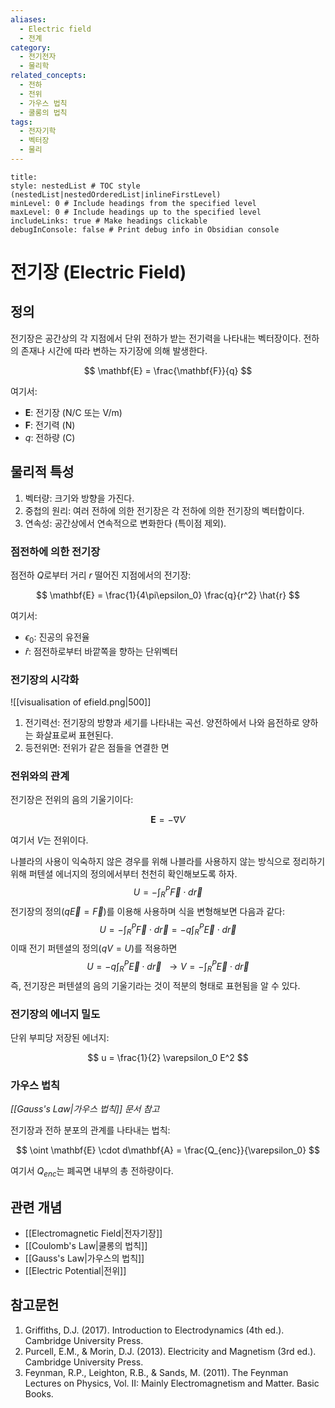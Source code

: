```yaml
---
aliases:
  - Electric field
  - 전계
category:
  - 전기전자
  - 물리학
related_concepts:
  - 전하
  - 전위
  - 가우스 법칙
  - 쿨롱의 법칙
tags:
  - 전자기학
  - 벡터장
  - 물리
---
```


```table-of-contents
title: 
style: nestedList # TOC style (nestedList|nestedOrderedList|inlineFirstLevel)
minLevel: 0 # Include headings from the specified level
maxLevel: 0 # Include headings up to the specified level
includeLinks: true # Make headings clickable
debugInConsole: false # Print debug info in Obsidian console
```
# 전기장 (Electric Field)

## 정의

전기장은 공간상의 각 지점에서 단위 전하가 받는 전기력을 나타내는 벡터장이다. 전하의 존재나 시간에 따라 변하는 자기장에 의해 발생한다.

$$ \mathbf{E} = \frac{\mathbf{F}}{q} $$

여기서:
- $\mathbf{E}$: 전기장 (N/C 또는 V/m)
- $\mathbf{F}$: 전기력 (N)
- $q$: 전하량 (C)

## 물리적 특성

1. 벡터량: 크기와 방향을 가진다.
2. 중첩의 원리: 여러 전하에 의한 전기장은 각 전하에 의한 전기장의 벡터합이다.
3. 연속성: 공간상에서 연속적으로 변화한다 (특이점 제외).

### 점전하에 의한 전기장

점전하 $Q$로부터 거리 $r$ 떨어진 지점에서의 전기장:

$$ \mathbf{E} = \frac{1}{4\pi\epsilon_0} \frac{q}{r^2} \hat{r} $$

여기서:
- $\epsilon_0$: 진공의 유전율
- $\hat{r}$: 점전하로부터 바깥쪽을 향하는 단위벡터

### 전기장의 시각화
![[visualisation of efield.png|500]]

1. 전기력선: 전기장의 방향과 세기를 나타내는 곡선. 양전하에서 나와 음전하로 양하는 화살표로써 표현된다.
2. 등전위면: 전위가 같은 점들을 연결한 면

### 전위와의 관계

전기장은 전위의 음의 기울기이다:

$$ \mathbf{E} = -\nabla V $$

여기서 $V$는 전위이다.

나블라의 사용이 익숙하지 않은 경우를 위해 나블라를 사용하지 않는 방식으로 정리하기 위해 퍼텐셜 에너지의 정의에서부터 천천히 확인해보도록 하자.
$$U=-\int_{R}^{P}\vec{F}\cdot d\vec{r}$$
전기장의 정의($q\vec{E}=\vec{F}$)를 이용해 사용하며 식을 변형해보면 다음과 같다:
$$U=-\int_{R}^{P}\vec{F}\cdot d\vec{r}=-q\int_{R}^{P}\vec{E}\cdot d\vec{r}$$
이때 전기 퍼텐셜의 정의($qV=U$)를 적용하면
$$U=-q\int_{R}^{P}\vec{E}\cdot d\vec{r}\ \ \longrightarrow V=-\int_{R}^{P}\vec{E}\cdot d\vec{r}$$
즉, 전기장은 퍼텐셜의 음의 기울기라는 것이 적분의 형태로 표현됨을 알 수 있다.

### 전기장의 에너지 밀도

단위 부피당 저장된 에너지:

$$ u = \frac{1}{2} \varepsilon_0 E^2 $$

### 가우스 법칙
*[[Gauss's Law|가우스 법칙]] 문서 참고*

전기장과 전하 분포의 관계를 나타내는 법칙:

$$ \oint \mathbf{E} \cdot d\mathbf{A} = \frac{Q_{enc}}{\varepsilon_0} $$

여기서 $Q_{enc}$는 폐곡면 내부의 총 전하량이다.


## 관련 개념

- [[Electromagnetic Field|전자기장]]
- [[Coulomb's Law|쿨롱의 법칙]]
- [[Gauss's Law|가우스의 법칙]]
- [[Electric Potential|전위]]

## 참고문헌

1. Griffiths, D.J. (2017). Introduction to Electrodynamics (4th ed.). Cambridge University Press.
2. Purcell, E.M., & Morin, D.J. (2013). Electricity and Magnetism (3rd ed.). Cambridge University Press.
3. Feynman, R.P., Leighton, R.B., & Sands, M. (2011). The Feynman Lectures on Physics, Vol. II: Mainly Electromagnetism and Matter. Basic Books.